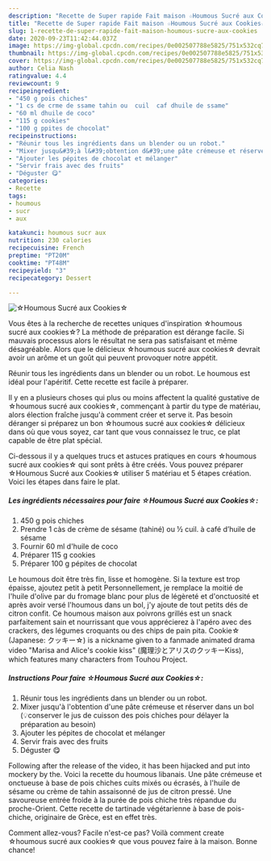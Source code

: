 ```yaml
---
description: "Recette de Super rapide Fait maison ☆Houmous Sucré aux Cookies☆"
title: "Recette de Super rapide Fait maison ☆Houmous Sucré aux Cookies☆"
slug: 1-recette-de-super-rapide-fait-maison-houmous-sucre-aux-cookies
date: 2020-09-23T11:42:44.037Z
image: https://img-global.cpcdn.com/recipes/0e002507788e5825/751x532cq70/☆houmous-sucre-aux-cookies☆-photo-principale-de-la-recette.jpg
thumbnail: https://img-global.cpcdn.com/recipes/0e002507788e5825/751x532cq70/☆houmous-sucre-aux-cookies☆-photo-principale-de-la-recette.jpg
cover: https://img-global.cpcdn.com/recipes/0e002507788e5825/751x532cq70/☆houmous-sucre-aux-cookies☆-photo-principale-de-la-recette.jpg
author: Celia Nash
ratingvalue: 4.4
reviewcount: 9
recipeingredient:
- "450 g pois chiches"
- "1 cs de crme de ssame tahin ou  cuil  caf dhuile de ssame"
- "60 ml dhuile de coco"
- "115 g cookies"
- "100 g ppites de chocolat"
recipeinstructions:
- "Réunir tous les ingrédients dans un blender ou un robot."
- "Mixer jusqu&#39;à l&#39;obtention d&#39;une pâte crémeuse et réserver dans un bol (💡conserver le jus de cuisson des pois chiches pour délayer la préparation au besoin)"
- "Ajouter les pépites de chocolat et mélanger"
- "Servir frais avec des fruits"
- "Déguster 😋"
categories:
- Recette
tags:
- houmous
- sucr
- aux

katakunci: houmous sucr aux 
nutrition: 230 calories
recipecuisine: French
preptime: "PT20M"
cooktime: "PT48M"
recipeyield: "3"
recipecategory: Dessert

---
```



![☆Houmous Sucré aux Cookies☆](https://img-global.cpcdn.com/recipes/0e002507788e5825/751x532cq70/☆houmous-sucre-aux-cookies☆-photo-principale-de-la-recette.jpg)

Vous êtes à la recherche de recettes uniques d'inspiration ☆houmous sucré aux cookies☆? La méthode de préparation est dérange facile. Si mauvais processus alors le résultat ne sera pas satisfaisant et même désagréable. Alors que le délicieux ☆houmous sucré aux cookies☆ devrait avoir un arôme et un goût qui peuvent provoquer notre appétit.

Réunir tous les ingrédients dans un blender ou un robot. Le houmous est idéal pour l&#39;apéritif. Cette recette est facile à préparer.

Il y en a plusieurs choses qui plus ou moins affectent la qualité gustative de ☆houmous sucré aux cookies☆, commençant à partir du type de matériau, alors élection fraîche jusqu'à comment créer et serve it. Pas besoin déranger si préparez un bon ☆houmous sucré aux cookies☆ délicieux dans où que vous soyez, car tant que vous connaissez le truc, ce plat capable de être plat spécial.


Ci-dessous il y a quelques trucs et astuces pratiques en cours ☆houmous sucré aux cookies☆ qui sont prêts à être créés. Vous pouvez préparer ☆Houmous Sucré aux Cookies☆ utiliser 5 matériau et 5 étapes création. Voici les étapes dans faire le plat.

<!--inarticleads1-->

##### Les ingrédients nécessaires pour faire ☆Houmous Sucré aux Cookies☆:

1.  450 g pois chiches
1. Prendre 1 càs de crème de sésame (tahiné) ou ½ cuil. à café d’huile de sésame
1. Fournir 60 ml d&#39;huile de coco
1. Préparer 115 g cookies
1. Préparer 100 g pépites de chocolat


Le houmous doit être très fin, lisse et homogène. Si la texture est trop épaisse, ajoutez petit à petit Personnellement, je remplace la moitié de l&#39;huile d&#39;olive par du fromage blanc pour plus de légèreté et d&#39;onctuosité et après avoir versé l&#39;houmous dans un bol, j&#39;y ajoute de tout petits dés de citron confit. Ce houmous maison aux poivrons grillés est un snack parfaitement sain et nourrissant que vous apprécierez à l&#39;apéro avec des crackers, des légumes croquants ou des chips de pain pita. Cookie☆ (Japanese: クッキー☆) is a nickname given to a fanmade animated drama video &#34;Marisa and Alice&#39;s cookie kiss&#34; (魔理沙とアリスのクッキーKiss), which features many characters from Touhou Project. 

<!--inarticleads2-->

##### Instructions Pour faire ☆Houmous Sucré aux Cookies☆:

1. Réunir tous les ingrédients dans un blender ou un robot.
1. Mixer jusqu&#39;à l&#39;obtention d&#39;une pâte crémeuse et réserver dans un bol (💡conserver le jus de cuisson des pois chiches pour délayer la préparation au besoin)
1. Ajouter les pépites de chocolat et mélanger
1. Servir frais avec des fruits
1. Déguster 😋


Following after the release of the video, it has been hijacked and put into mockery by the. Voici la recette du houmous libanais. Une pâte crémeuse et onctueuse à base de pois chiches cuits mixés ou écrasés, à l&#39;huile de sésame ou crème de tahin assaisonné de jus de citron pressé. Une savoureuse entrée froide à la purée de pois chiche très répandue du proche-Orient. Cette recette de tartinade végétarienne à base de pois-chiche, originaire de Grèce, est en effet très. 


Comment allez-vous? Facile n'est-ce pas? Voilà comment create ☆houmous sucré aux cookies☆ que vous pouvez faire à la maison. Bonne chance!
